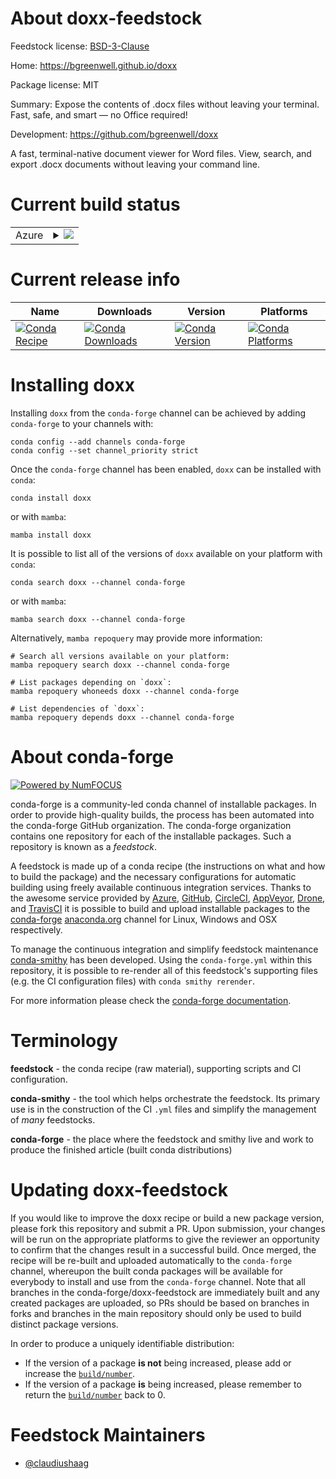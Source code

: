 About doxx-feedstock
====================

Feedstock license: [BSD-3-Clause](https://github.com/conda-forge/doxx-feedstock/blob/main/LICENSE.txt)

Home: https://bgreenwell.github.io/doxx

Package license: MIT

Summary: Expose the contents of .docx files without leaving your terminal. Fast, safe, and smart — no Office required!

Development: https://github.com/bgreenwell/doxx

A fast, terminal-native document viewer for Word files. View, search, and export .docx documents without leaving your command line.

Current build status
====================


<table>
    
  <tr>
    <td>Azure</td>
    <td>
      <details>
        <summary>
          <a href="https://dev.azure.com/conda-forge/feedstock-builds/_build/latest?definitionId=26411&branchName=main">
            <img src="https://dev.azure.com/conda-forge/feedstock-builds/_apis/build/status/doxx-feedstock?branchName=main">
          </a>
        </summary>
        <table>
          <thead><tr><th>Variant</th><th>Status</th></tr></thead>
          <tbody><tr>
              <td>linux_64</td>
              <td>
                <a href="https://dev.azure.com/conda-forge/feedstock-builds/_build/latest?definitionId=26411&branchName=main">
                  <img src="https://dev.azure.com/conda-forge/feedstock-builds/_apis/build/status/doxx-feedstock?branchName=main&jobName=linux&configuration=linux%20linux_64_" alt="variant">
                </a>
              </td>
            </tr><tr>
              <td>osx_64</td>
              <td>
                <a href="https://dev.azure.com/conda-forge/feedstock-builds/_build/latest?definitionId=26411&branchName=main">
                  <img src="https://dev.azure.com/conda-forge/feedstock-builds/_apis/build/status/doxx-feedstock?branchName=main&jobName=osx&configuration=osx%20osx_64_" alt="variant">
                </a>
              </td>
            </tr><tr>
              <td>win_64</td>
              <td>
                <a href="https://dev.azure.com/conda-forge/feedstock-builds/_build/latest?definitionId=26411&branchName=main">
                  <img src="https://dev.azure.com/conda-forge/feedstock-builds/_apis/build/status/doxx-feedstock?branchName=main&jobName=win&configuration=win%20win_64_" alt="variant">
                </a>
              </td>
            </tr>
          </tbody>
        </table>
      </details>
    </td>
  </tr>
</table>

Current release info
====================

| Name | Downloads | Version | Platforms |
| --- | --- | --- | --- |
| [![Conda Recipe](https://img.shields.io/badge/recipe-doxx-green.svg)](https://anaconda.org/conda-forge/doxx) | [![Conda Downloads](https://img.shields.io/conda/dn/conda-forge/doxx.svg)](https://anaconda.org/conda-forge/doxx) | [![Conda Version](https://img.shields.io/conda/vn/conda-forge/doxx.svg)](https://anaconda.org/conda-forge/doxx) | [![Conda Platforms](https://img.shields.io/conda/pn/conda-forge/doxx.svg)](https://anaconda.org/conda-forge/doxx) |

Installing doxx
===============

Installing `doxx` from the `conda-forge` channel can be achieved by adding `conda-forge` to your channels with:

```
conda config --add channels conda-forge
conda config --set channel_priority strict
```

Once the `conda-forge` channel has been enabled, `doxx` can be installed with `conda`:

```
conda install doxx
```

or with `mamba`:

```
mamba install doxx
```

It is possible to list all of the versions of `doxx` available on your platform with `conda`:

```
conda search doxx --channel conda-forge
```

or with `mamba`:

```
mamba search doxx --channel conda-forge
```

Alternatively, `mamba repoquery` may provide more information:

```
# Search all versions available on your platform:
mamba repoquery search doxx --channel conda-forge

# List packages depending on `doxx`:
mamba repoquery whoneeds doxx --channel conda-forge

# List dependencies of `doxx`:
mamba repoquery depends doxx --channel conda-forge
```


About conda-forge
=================

[![Powered by
NumFOCUS](https://img.shields.io/badge/powered%20by-NumFOCUS-orange.svg?style=flat&colorA=E1523D&colorB=007D8A)](https://numfocus.org)

conda-forge is a community-led conda channel of installable packages.
In order to provide high-quality builds, the process has been automated into the
conda-forge GitHub organization. The conda-forge organization contains one repository
for each of the installable packages. Such a repository is known as a *feedstock*.

A feedstock is made up of a conda recipe (the instructions on what and how to build
the package) and the necessary configurations for automatic building using freely
available continuous integration services. Thanks to the awesome service provided by
[Azure](https://azure.microsoft.com/en-us/services/devops/), [GitHub](https://github.com/),
[CircleCI](https://circleci.com/), [AppVeyor](https://www.appveyor.com/),
[Drone](https://cloud.drone.io/welcome), and [TravisCI](https://travis-ci.com/)
it is possible to build and upload installable packages to the
[conda-forge](https://anaconda.org/conda-forge) [anaconda.org](https://anaconda.org/)
channel for Linux, Windows and OSX respectively.

To manage the continuous integration and simplify feedstock maintenance
[conda-smithy](https://github.com/conda-forge/conda-smithy) has been developed.
Using the ``conda-forge.yml`` within this repository, it is possible to re-render all of
this feedstock's supporting files (e.g. the CI configuration files) with ``conda smithy rerender``.

For more information please check the [conda-forge documentation](https://conda-forge.org/docs/).

Terminology
===========

**feedstock** - the conda recipe (raw material), supporting scripts and CI configuration.

**conda-smithy** - the tool which helps orchestrate the feedstock.
                   Its primary use is in the construction of the CI ``.yml`` files
                   and simplify the management of *many* feedstocks.

**conda-forge** - the place where the feedstock and smithy live and work to
                  produce the finished article (built conda distributions)


Updating doxx-feedstock
=======================

If you would like to improve the doxx recipe or build a new
package version, please fork this repository and submit a PR. Upon submission,
your changes will be run on the appropriate platforms to give the reviewer an
opportunity to confirm that the changes result in a successful build. Once
merged, the recipe will be re-built and uploaded automatically to the
`conda-forge` channel, whereupon the built conda packages will be available for
everybody to install and use from the `conda-forge` channel.
Note that all branches in the conda-forge/doxx-feedstock are
immediately built and any created packages are uploaded, so PRs should be based
on branches in forks and branches in the main repository should only be used to
build distinct package versions.

In order to produce a uniquely identifiable distribution:
 * If the version of a package **is not** being increased, please add or increase
   the [``build/number``](https://docs.conda.io/projects/conda-build/en/latest/resources/define-metadata.html#build-number-and-string).
 * If the version of a package **is** being increased, please remember to return
   the [``build/number``](https://docs.conda.io/projects/conda-build/en/latest/resources/define-metadata.html#build-number-and-string)
   back to 0.

Feedstock Maintainers
=====================

* [@claudiushaag](https://github.com/claudiushaag/)

